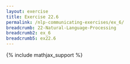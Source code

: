 ```yaml
---
layout: exercise
title: Exercise 22.6
permalink: /nlp-communicating-exercises/ex_6/
breadcrumb: 22-Natural-Language-Processing
breadcrumb2: ex_6
breadcrumb5: ex22.6
---
```


{% include mathjax_support %}


